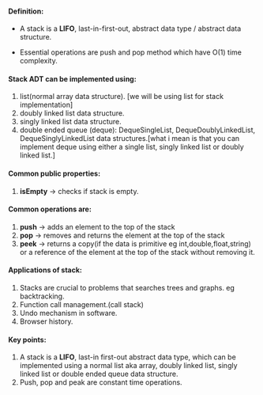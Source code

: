 #### Definition:
- A stack is a **LIFO**, last-in-first-out, abstract data type / abstract data structure.

- Essential operations are push and pop method which have O(1) time complexity.

#### Stack ADT can be implemented using:
1. list(normal array data structure). [we will be using list for stack implementation]
2. doubly linked list data structure.
3. singly linked list data structure.
4. double ended queue (deque): DequeSingleList, DequeDoublyLinkedList, DequeSinglyLinkedList data structures.[what i mean is that you can implement deque using either a single list, singly linked list or doubly linked list.]

#### Common public properties:
1. **isEmpty** -> checks if stack is empty.

#### Common operations are:
1. **push** -> adds an element to the top of the stack
2. **pop** -> removes and returns the element at the top of the stack
3. **peek** -> returns a copy(if the data is primitive eg int,double,float,string) or a reference of the element at the top of the stack without removing it.


#### Applications of stack:
 1. Stacks are crucial to problems that searches trees and graphs. eg backtracking.
 2. Function call management.(call stack)
 3. Undo mechanism in software.
 4. Browser history.

#### Key points:
1. A stack is a **LIFO**, last-in first-out abstract data type, which can be implemented using  a normal list aka array, doubly linked list, singly linked list or double ended queue data structure.
2. Push, pop and peak are constant time operations.